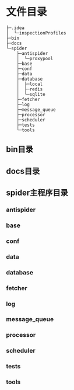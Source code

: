 # 文件目录

```angular2html
├─.idea
│  └─inspectionProfiles
├─bin
├─docs
└─spider
    ├─antispider
    │  └─proxypool
    ├─base
    ├─conf
    ├─data
    ├─database
    │  ├─local
    │  ├─redis
    │  └─sqlite
    ├─fetcher
    ├─log
    ├─message_queue
    ├─processor
    ├─scheduler
    ├─tests
    └─tools

```

## bin目录

## docs目录

## spider主程序目录

### antispider
### base
### conf
### data
### database
### fetcher
### log
### message_queue
### processor
### scheduler
### tests
### tools